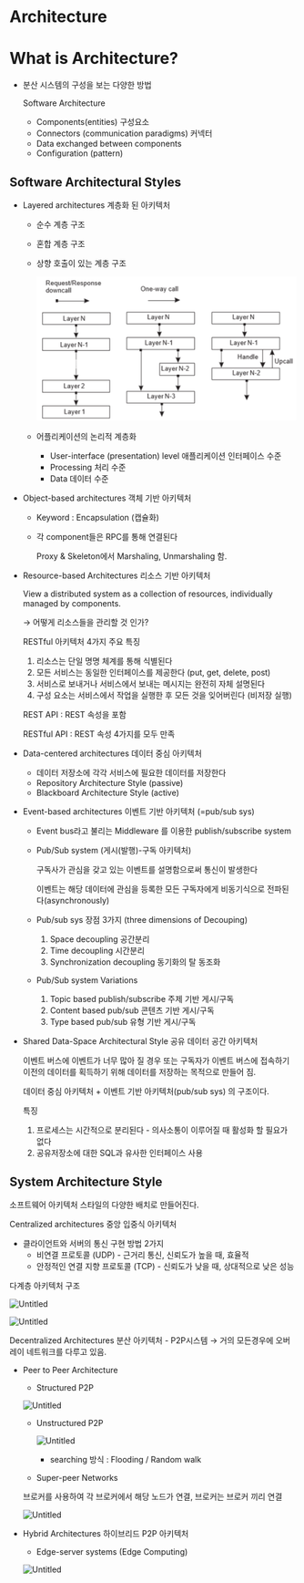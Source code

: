 # Architecture

# What is Architecture?

- 분산 시스템의 구성을 보는 다양한 방법
    
    Software Architecture
    
    - Components(entities) 구성요소
    - Connectors (communication paradigms) 커넥터
    - Data exchanged between components
    - Configuration (pattern)

## Software Architectural Styles

- Layered architectures 계층화 된 아키텍처
    - 순수 계층 구조
    - 혼합 계층 구조
    - 상향 호출이 있는 계층 구조
        
        ![Untitled](architecture/Untitled.png)
        
    
    - 어플리케이션의 논리적 계층화
        - User-interface (presentation) level 애플리케이션 인터페이스 수준
        - Processing 처리 수준
        - Data 데이터 수준
- Object-based architectures 객체 기반 아키텍처
    - Keyword : Encapsulation (캡슐화)
    - 각 component들은 RPC를 통해 연결된다
        
        Proxy & Skeleton에서 Marshaling, Unmarshaling 함.
        
- Resource-based Architectures 리소스 기반 아키텍처
    
    View a distributed system as a collection of resources, individually managed by components.
    
    → 어떻게 리소스들을 관리할 것 인가?
    
    RESTful 아키텍처 4가지 주요 특징
    
    1. 리소스는 단일 명명 체계를 통해 식별된다
    2. 모든 서비스는 동일한 인터페이스를 제공한다 (put, get, delete, post)
    3. 서비스로 보내거나 서비스에서 보내는 메시지는 완전히 자체 설명된다
    4. 구성 요소는 서비스에서 작업을 실행한 후 모든 것을 잊어버린다 (비저장 실행)
    
    REST API : REST 속성을 포함
    
    RESTful API : REST 속성 4가지를 모두 만족
    
- Data-centered architectures 데이터 중심 아키텍처
    - 데이터 저장소에 각각 서비스에 필요한 데이터를 저장한다
    - Repository Architecture Style (passive)
    - Blackboard Architecture Style (active)

 

- Event-based architectures 이벤트 기반 아키텍처 (=pub/sub sys)
    - Event bus라고 불리는 Middleware 를 이용한 publish/subscribe system
    - Pub/Sub system (게시(발행)-구독 아키텍처)
        
        구독사가 관심을 갖고 있는 이벤트를 설명함으로써 통신이 발생한다
        
        이벤트는 해당 데이터에 관심을 등록한 모든 구독자에게 비동기식으로 전파된다(asynchronously)
        
    - Pub/sub sys 장점 3가지 (three dimensions of Decouping)
        1. Space decoupling 공간분리
        2. Time decoupling 시간분리
        3. Synchronization decoupling 동기화의 탈 동조화
    - Pub/Sub system Variations
        1. Topic based publish/subscribe 주제 기반 게시/구독
        2. Content based pub/sub 콘텐츠 기반 게시/구독
        3. Type based pub/sub 유형 기반 게시/구독
        
- Shared Data-Space Architectural Style 공유 데이터 공간 아키텍처
    
    이벤트 버스에 이벤트가 너무 많아 질 경우 또는 구독자가 이벤트 버스에 접속하기 이전의 데이터를 획득하기 위해 데이터를 저장하는 목적으로 만들어 짐.
    
    데이터 중심 아키텍처 + 이벤트 기반 아키텍처(pub/sub sys) 의 구조이다.
    
    특징
    
    1. 프로세스는 시간적으로 분리된다 - 의사소통이 이루어질 때 활성화 할 필요가 없다
    2. 공유저장소에 대한 SQL과 유사한 인터페이스 사용

## System Architecture Style

소프트웨어 아키텍처 스타일의 다양한 배치로 만들어진다.

Centralized architectures 중앙 입중식 아키텍처

- 클라이언트와 서버의 통신 구현 방법 2가지
    - 비연결 프로토콜 (UDP) - 근거리 통신, 신뢰도가 높을 때, 효율적
    - 안정적인 연결 지향 프로토콜 (TCP) - 신뢰도가 낮을 때, 상대적으로 낮은 성능

다계층 아키텍처 구조

![Untitled](Architecture%20bad7d1e9d6e54f53868e8eef03ec35e3/Untitled%201.png)

![Untitled](Architecture%20bad7d1e9d6e54f53868e8eef03ec35e3/Untitled%202.png)

Decentralized Architectures 분산 아키텍처 - P2P시스템 → 거의 모든경우에 오버레이 네트워크를 다루고 있음. 

- Peer to Peer Architecture
    - Structured P2P
    
    ![Untitled](Architecture%20bad7d1e9d6e54f53868e8eef03ec35e3/Untitled%203.png)
    
    - Unstructured P2P
        
        ![Untitled](Architecture%20bad7d1e9d6e54f53868e8eef03ec35e3/Untitled%204.png)
        
        - searching 방식 : Flooding / Random walk
    - Super-peer Networks
    
    브로커를 사용하여 각 브로커에서 해당 노드가 연결, 브로커는 브로커 끼리 연결
    
    ![Untitled](Architecture%20bad7d1e9d6e54f53868e8eef03ec35e3/Untitled%205.png)
    
- Hybrid Architectures 하이브리드 P2P 아키텍처
    - Edge-server systems (Edge Computing)
    
    ![Untitled](Architecture%20bad7d1e9d6e54f53868e8eef03ec35e3/Untitled%206.png)
